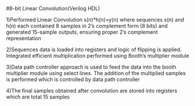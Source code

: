 #8-bit Linear Convolution(Verilog HDL)

1)Performed Linear Convolution s(n)*h(n)=y(n) where sequences s(n) and h(n) each contained 8 samples in 2’s complement form (8 bits) and generated 15-sample outputs, ensuring proper 2’s complement representation

2)Sequences data is loaded into registers and logic of flipping is applied. Integrated efficient multiplication performed using Booth’s multiplier module

3)Data path controller approach is used to feed the data into the booth multiplier module using select lines. The addition of the multiplied samples is performed which is controlled by data path controller

4)The final samples obtained after convolution are stored into registers which are total 15 samples



